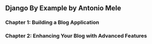 ## Django By Example by Antonio Mele
### Chapter 1: Building a Blog Application
### Chapter 2: Enhancing Your Blog with Advanced Features